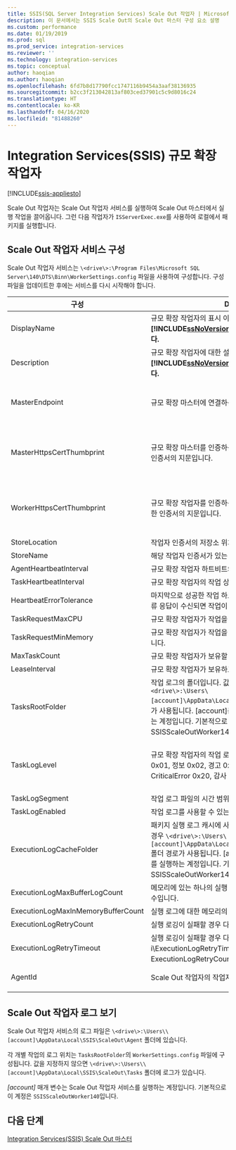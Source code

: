 ```yaml
---
title: SSIS(SQL Server Integration Services) Scale Out 작업자 | Microsoft Docs
description: 이 문서에서는 SSIS Scale Out의 Scale Out 마스터 구성 요소 설명
ms.custom: performance
ms.date: 01/19/2019
ms.prod: sql
ms.prod_service: integration-services
ms.reviewer: ''
ms.technology: integration-services
ms.topic: conceptual
author: haoqian
ms.author: haoqian
ms.openlocfilehash: 6fd7b8d17790fcc1747116b9454a3aaf38136935
ms.sourcegitcommit: b2cc3f213042813af803ced37901c5c9d8016c24
ms.translationtype: HT
ms.contentlocale: ko-KR
ms.lasthandoff: 04/16/2020
ms.locfileid: "81488260"
---
```

# <a name="integration-services-ssis-scale-out-worker"></a>Integration Services(SSIS) 규모 확장 작업자

[!INCLUDE[ssis-appliesto](../../includes/ssis-appliesto-ssvrpluslinux-asdb-asdw-xxx.md)]



Scale Out 작업자는 Scale Out 작업자 서비스를 실행하여 Scale Out 마스터에서 실행 작업을 끌어옵니다. 그런 다음 작업자가 `ISServerExec.exe`를 사용하여 로컬에서 패키지를 실행합니다.

## <a name="configure-the-scale-out-worker-service"></a>Scale Out 작업자 서비스 구성
Scale Out 작업자 서비스는 `\<drive\>:\Program Files\Microsoft SQL Server\140\DTS\Binn\WorkerSettings.config` 파일을 사용하여 구성합니다. 구성 파일을 업데이트한 후에는 서비스를 다시 시작해야 합니다.

|구성  |Description  |기본값|
|---------|---------|---------|
|DisplayName|규모 확장 작업자의 표시 이름입니다. **[!INCLUDE[ssNoVersion_md](../../includes/ssnoversion-md.md)] 2017에서는 사용되지 않습니다.**|컴퓨터 이름|
|Description|규모 확장 작업자에 대한 설명입니다. **[!INCLUDE[ssNoVersion_md](../../includes/ssnoversion-md.md)] 2017에서는 사용되지 않습니다.**|Empty|
|MasterEndpoint|규모 확장 마스터에 연결하는 엔드포인트입니다.|규모 확장 작업자 설치 중에 설정된 엔드포인트|
|MasterHttpsCertThumbprint|규모 확장 마스터를 인증하는 데 사용되는 클라이언트 TLS/SSL 인증서의 지문입니다.|규모 확장 작업자 설치 중에 지정된 클라이언트 인증서의 지문|
|WorkerHttpsCertThumbprint|규모 확장 작업자를 인증하는 데 사용되는 규모 확장 마스터에 대한 인증서의 지문입니다.|규모 확장 작업자 설치 중에 자동으로 생성되고 설치되는 인증서의 지문|
|StoreLocation|작업자 인증서의 저장소 위치입니다.|LocalMachine|
|StoreName|해당 작업자 인증서가 있는 저장소 이름입니다.|My|
|AgentHeartbeatInterval|규모 확장 작업자 하트비트의 간격입니다.|00:01:00|
|TaskHeartbeatInterval|규모 확장 작업자의 작업 상태 보고 간격입니다.|00:00:10|
|HeartbeatErrorTolerance|마지막으로 성공한 작업 하트비트의 이 기간 이후 하트비트의 오류 응답이 수신되면 작업이 종료됩니다.|00:10:00|
|TaskRequestMaxCPU|규모 확장 작업자가 작업을 요청할 수 있는 CPU의 상한입니다.|70.0|
|TaskRequestMinMemory|규모 확장 작업자가 작업을 요청할 수 있는 메모리의 하한(MB)입니다.|100.0|
|MaxTaskCount|규모 확장 작업자가 보유할 수 있는 최대 작업 수입니다.|10|
|LeaseInterval|규모 확장 작업자가 보유하고 있는 작업의 임대 간격입니다.|00:01:00|
|TasksRootFolder|작업 로그의 폴더입니다. 값이 비어 있는 경우 `\<drive\>:\Users\[account]\AppData\Local\SSIS\Cluster\Tasks` 폴더 경로가 사용됩니다. [account]는 규모 확장 작업자 서비스를 실행하는 계정입니다. 기본적으로 이 계정은 SSISScaleOutWorker140입니다.|Empty|
|TaskLogLevel|규모 확장 작업자의 작업 로그 수준입니다. (자세한 정보 표시 0x01, 정보 0x02, 경고 0x04, 오류 0x08, 진행률 0x10, CriticalError 0x20, 감사 0x40)|126(정보, 경고, 오류, 진행률, CriticalError, 감사)|
|TaskLogSegment|작업 로그 파일의 시간 범위입니다.|00:00:00|
|TaskLogEnabled|작업 로그를 사용할 수 있는지 여부를 지정합니다.|true|
|ExecutionLogCacheFolder|패키지 실행 로그 캐시에 사용되는 폴더입니다. 값이 비어 있는 경우 `\<drive\>:\Users\[account]\AppData\Local\SSIS\Cluster\Agent\ELogCache` 폴더 경로가 사용됩니다. [account]는 규모 확장 작업자 서비스를 실행하는 계정입니다. 기본적으로 이 계정은 SSISScaleOutWorker140입니다.|Empty|
|ExecutionLogMaxBufferLogCount|메모리에 있는 하나의 실행 로그 버퍼에서 캐시된 최대 실행 로그 수입니다.|10000|
|ExecutionLogMaxInMemoryBufferCount|실행 로그에 대한 메모리의 최대 실행 로그 버퍼 수입니다.|10|
|ExecutionLogRetryCount|실행 로깅이 실패할 경우 다시 시도 횟수입니다.|3|
|ExecutionLogRetryTimeout|실행 로깅이 실패할 경우 다시 시도 시간 제한입니다. i\ExecutionLogRetryTimeout에 도달하면 ExecutionLogRetryCount가 무시됩니다. |7.00:00:00(7일)|
|AgentId|Scale Out 작업자의 작업자 에이전트 ID|자동으로 생성됨|
||||    

## <a name="view-the-scale-out-worker-log"></a>Scale Out 작업자 로그 보기
Scale Out 작업자 서비스의 로그 파일은 `\<drive\>:\Users\\[account]\AppData\Local\SSIS\ScaleOut\Agent` 폴더에 있습니다.

각 개별 작업의 로그 위치는 `TasksRootFolder`의 `WorkerSettings.config` 파일에 구성됩니다. 값을 지정하지 않으면 `\<drive\>:\Users\\[account]\AppData\Local\SSIS\ScaleOut\Tasks` 폴더에 로그가 있습니다. 

*[account]* 매개 변수는 Scale Out 작업자 서비스를 실행하는 계정입니다. 기본적으로 이 계정은 `SSISScaleOutWorker140`입니다.

## <a name="next-steps"></a>다음 단계
[Integration Services(SSIS) Scale Out 마스터](integration-services-ssis-scale-out-master.md)
